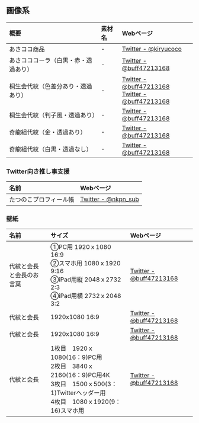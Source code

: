 ## 画像系

|概要|素材名|Webページ|
|:--|:--|:--|
|あさココ商品|\-|[Twitter - @kiryucoco](https://twitter.com/kiryucoco/status/1214204760787570688)|
|あさコココーラ（白黒・赤・透過あり）|\-|[Twitter - @buff47213168](https://twitter.com/buff47213168/status/1385631206239137794)|
|桐生会代紋（色差分あり・透過あり）|\-|[Twitter - @buff47213168](https://twitter.com/buff47213168/status/1360166763317526532)<br>[Twitter - @buff47213168](https://twitter.com/buff47213168/status/1359873349627781122)|
|桐生会代紋（判子風・透過あり）|\-|[Twitter - @buff47213168](https://twitter.com/buff47213168/status/1310568035061645312)|
|奇龍組代紋（金・透過あり）|\-|[Twitter - @buff47213168](https://twitter.com/buff47213168/status/1394301075851673602)|
|奇龍組代紋（白黒・透過なし）|\-|[Twitter - @buff47213168](https://twitter.com/buff47213168/status/1391837975114240002)|


### Twitter向き推し事支援

|名前|Webページ|
|:--|:--|
|たつのこプロフィール帳|[Twitter - @nkpn_sub](https://twitter.com/nkpn_sub/status/1395037089599614981)|


### 壁紙

|名前|サイズ|Webページ|
|:--|:--|:--|
|代紋と会長と会長のお言葉|①PC用 1920ｘ1080 16:9<br>②スマホ用 1080ｘ1920 9:16<br>③iPad用縦 2048ｘ2732 2:3<br>④iPad用横 2732ｘ2048 3:2|[Twitter - @buff47213168](https://twitter.com/buff47213168/status/1403675572522209280)|
|代紋と会長|1920x1080 16:9|[Twitter - @buff47213168](https://twitter.com/buff47213168/status/1386920763949674500)|
|代紋と会長|1920x1080 16:9|[Twitter - @buff47213168](https://twitter.com/buff47213168/status/1362030260217278470)|
|代紋と会長|1枚目　1920ｘ1080(16：9)PC用<br>2枚目　3840ｘ2160(16：9)PC用4K<br>3枚目　1500ｘ500(3：1)Twitterヘッダー用<br>4枚目　1080ｘ1920(9：16)スマホ用|[Twitter - @buff47213168](https://twitter.com/buff47213168/status/1362028413603647493)|
